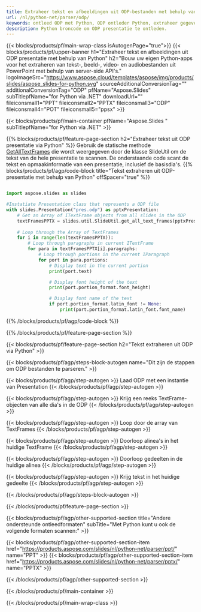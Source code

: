 ```yaml
---
title: Extraheer tekst en afbeeldingen uit ODP-bestanden met behulp van Python
url: /nl/python-net/parser/odp/
keywords: ontleed ODP met Python, ODP ontleder Python, extraheer gegevens uit ODP in Python, extraheer tekst uit ODP met Python, extraheer afbeeldingen uit ODP met Python
description: Python broncode om ODP presentatie te ontleden.
---
```


{{< blocks/products/pf/main-wrap-class isAutogenPage="true">}}
{{< blocks/products/pf/upper-banner h1="Extraheer tekst en afbeeldingen uit ODP presentatie met behulp van Python" h2="Bouw uw eigen Python-apps voor het extraheren van tekst-, beeld-, video- en audiobestanden uit PowerPoint met behulp van server-side API's." logoImageSrc="https://www.aspose.cloud/templates/aspose/img/products/slides/aspose_slides-for-python.svg" sourceAdditionalConversionTag="" additionalConversionTag="ODP" pfName="Aspose.Slides" subTitlepfName="for Python via .NET" downloadUrl="" fileiconsmall1="PPT" fileiconsmall2="PPTX" fileiconsmall3="ODP" fileiconsmall4="POT" fileiconsmall5="ppsx" >}}

{{< blocks/products/pf/main-container pfName="Aspose.Slides " subTitlepfName="for Python via .NET" >}}

{{% blocks/products/pf/feature-page-section  h2="Extraheer tekst uit ODP presentatie via Python" %}}
Gebruik de statische methode [GetAllTextFrames](https://reference.aspose.com/slides/python-net/aspose.slides.util/slideutil/) die wordt weergegeven door de klasse SlideUtil om de tekst van de hele presentatie te scannen. De onderstaande code scant de tekst en opmaakinformatie van een presentatie, inclusief de basisdia's.
{{% blocks/products/pf/agp/code-block title="Tekst extraheren uit ODP-presentatie met behulp van Python" offSpacer="true" %}}

```py

import aspose.slides as slides

#Instatiate Presentation class that represents a ODP file
with slides.Presentation("pres.odp") as pptxPresentation:
    # Get an Array of ITextFrame objects from all slides in the ODP
    textFramesPPTX = slides.util.SlideUtil.get_all_text_frames(pptxPresentation, True)
    
    # Loop through the Array of TextFrames
    for i in range(len(textFramesPPTX)):
	    # Loop through paragraphs in current ITextFrame
        for para in textFramesPPTX[i].paragraphs:
            # Loop through portions in the current IParagraph
            for port in para.portions:
			    # Display text in the current portion
                print(port.text)

    			# Display font height of the text
                print(port.portion_format.font_height)

			    # Display font name of the text
                if port.portion_format.latin_font != None:
                    print(port.portion_format.latin_font.font_name)
```

{{% /blocks/products/pf/agp/code-block %}}

{{% /blocks/products/pf/feature-page-section %}}

{{< blocks/products/pf/feature-page-section  h2="Tekst extraheren uit ODP via Python" >}}

{{< blocks/products/pf/agp/steps-block-autogen name="Dit zijn de stappen om ODP bestanden te parseren." >}}

{{< blocks/products/pf/agp/step-autogen >}}
Laad ODP met een instantie van Presentation
{{< /blocks/products/pf/agp/step-autogen >}}

{{< blocks/products/pf/agp/step-autogen >}}
Krijg een reeks TextFrame-objecten van alle dia's in de ODP
{{< /blocks/products/pf/agp/step-autogen >}}

{{< blocks/products/pf/agp/step-autogen >}}
Loop door de array van TextFrames
{{< /blocks/products/pf/agp/step-autogen >}}

{{< blocks/products/pf/agp/step-autogen >}}
Doorloop alinea's in het huidige TextFrame
{{< /blocks/products/pf/agp/step-autogen >}}

{{< blocks/products/pf/agp/step-autogen >}}
Doorloop gedeelten in de huidige alinea
{{< /blocks/products/pf/agp/step-autogen >}}

{{< blocks/products/pf/agp/step-autogen >}}
Krijg tekst in het huidige gedeelte
{{< /blocks/products/pf/agp/step-autogen >}}

{{< /blocks/products/pf/agp/steps-block-autogen >}}

{{< /blocks/products/pf/feature-page-section >}}

{{< blocks/products/pf/agp/other-supported-section title="Andere ondersteunde ontleedformaten" subTitle="Met Python kunt u ook de volgende formaten scannen:" >}}

{{< blocks/products/pf/agp/other-supported-section-item href="https://products.aspose.com/slides/nl/python-net/parser/ppt/" name="PPT" >}}
{{< blocks/products/pf/agp/other-supported-section-item href="https://products.aspose.com/slides/nl/python-net/parser/pptx/" name="PPTX" >}}


{{< /blocks/products/pf/agp/other-supported-section >}}

{{< /blocks/products/pf/main-container >}}
    
{{< /blocks/products/pf/main-wrap-class >}}